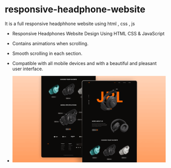 # responsive-headphone-website
It is a full responsive headphhone website using html , css , js

- Responsive Headphones Website Design Using HTML CSS & JavaScript
- Contains animations when scrolling.
- Smooth scrolling in each section.
- Compatible with all mobile devices and with a beautiful and pleasant user interface.

- ![preview img](/preview.png)
